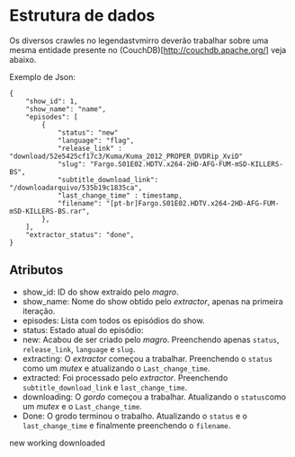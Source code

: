 # Estrutura de dados

Os diversos crawles no legendastvmirro deverão trabalhar sobre uma mesma entidade
presente no (CouchDB)[http://couchdb.apache.org/] veja abaixo.

Exemplo de Json:

    {
        "show_id": 1,
        "show_name": "name",
        "episodes": [
            {
                "status": "new"
                "language": "flag",
                "release_link" : "download/52e5425cf17c3/Kuma/Kuma_2012_PROPER_DVDRip_XviD"
                "slug": "Fargo.S01E02.HDTV.x264-2HD-AFG-FUM-mSD-KILLERS-BS",
                "subtitle_download_link": "/downloadarquivo/535b19c1835ca",
                "last_change_time" : timestamp,
                "filename": "[pt-br]Fargo.S01E02.HDTV.x264-2HD-AFG-FUM-mSD-KILLERS-BS.rar",
            },
        ],
        "extractor_status": "done",
    }

## Atributos

- show_id: ID do show extraído pelo *magro*.
- show_name: Nome do show obtido pelo *extractor*, apenas na primeira iteração.
- episodes: Lista com todos os episódios do show.
 - status: Estado atual do episódio:
 - new: Acabou de ser criado pelo *magro*. Preenchendo apenas `status`, `release_link`, `language` e `slug`.
 - extracting: O *extractor* começou a trabalhar. Preenchendo o `status` como um *mutex* e atualizando o `Last_change_time`.
 - extracted: Foi processado pelo *extractor*. Preenchendo `subtitle_download_link` e `last_change_time`.
 - downloading: O *gordo* começou a trabalhar. Atualizando o `status`como um *mutex* e o `Last_change_time`.
 - Done: O grodo terminou o trabalho. Atualizando o `status` e o `last_change_time` e finalmente preenchendo o `filename`.

new
working
downloaded
